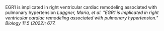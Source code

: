 EGR1 is implicated in right ventricular cardiac remodeling associated with pulmonary hypertension
*Laggner, Maria, et al. "EGR1 is implicated in right ventricular cardiac remodeling associated with pulmonary hypertension." Biology 11.5 (2022): 677.*